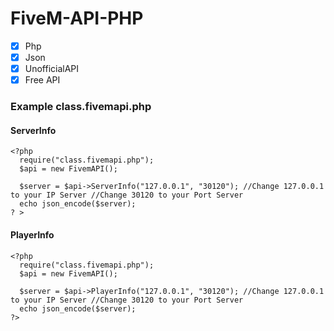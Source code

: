 # FiveM-API-PHP
- [x] Php
- [x] Json
- [x] UnofficialAPI
- [x] Free API

### Example **class.fivemapi.php**
#### ServerInfo
```
<?php
  require("class.fivemapi.php");
  $api = new FivemAPI();
  
  $server = $api->ServerInfo("127.0.0.1", "30120"); //Change 127.0.0.1 to your IP Server //Change 30120 to your Port Server
  echo json_encode($server);
? >
```

#### PlayerInfo
```
<?php
  require("class.fivemapi.php");
  $api = new FivemAPI();
  
  $server = $api->PlayerInfo("127.0.0.1", "30120"); //Change 127.0.0.1 to your IP Server //Change 30120 to your Port Server
  echo json_encode($server);
?>
```
